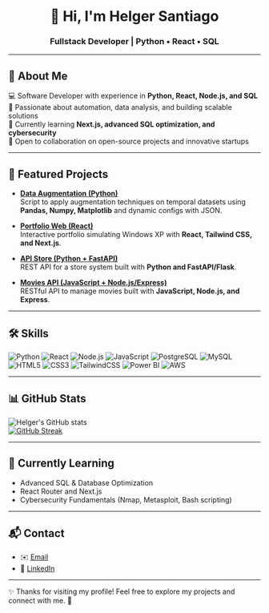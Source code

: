 <h1 align="center">👋 Hi, I'm Helger Santiago</h1>
<h3 align="center">Fullstack Developer | Python • React • SQL</h3>

---

## 🚀 About Me
💻 Software Developer with experience in **Python, React, Node.js, and SQL**  
🔧 Passionate about automation, data analysis, and building scalable solutions  
🌱 Currently learning **Next.js, advanced SQL optimization, and cybersecurity**  
🤝 Open to collaboration on open-source projects and innovative startups  

---

## 🚀 Featured Projects

- [**Data Augmentation (Python)**](https://github.com/SePuLvEdA22/data-augmentation)  
  Script to apply augmentation techniques on temporal datasets using **Pandas, Numpy, Matplotlib** and dynamic configs with JSON.  

- [**Portfolio Web (React)**](https://github.com/SePuLvEdA22/portfolio)  
  Interactive portfolio simulating Windows XP with **React, Tailwind CSS, and Next.js**.  

- [**API Store (Python + FastAPI)**](https://github.com/SePuLvEdA22/store_api)  
  REST API for a store system built with **Python and FastAPI/Flask**.  

- [**Movies API (JavaScript + Node.js/Express)**](https://github.com/SePuLvEdA22/movies-api)  
  RESTful API to manage movies built with **JavaScript, Node.js, and Express**.
---

## 🛠 Skills

![Python](https://img.shields.io/badge/Python-3776AB?style=for-the-badge&logo=python&logoColor=white)
![React](https://img.shields.io/badge/React-20232A?style=for-the-badge&logo=react&logoColor=61DAFB)
![Node.js](https://img.shields.io/badge/Node.js-43853D?style=for-the-badge&logo=node.js&logoColor=white)
![JavaScript](https://img.shields.io/badge/JavaScript-F7DF1E?style=for-the-badge&logo=javascript&logoColor=black)
![PostgreSQL](https://img.shields.io/badge/PostgreSQL-316192?style=for-the-badge&logo=postgresql&logoColor=white)
![MySQL](https://img.shields.io/badge/MySQL-005C84?style=for-the-badge&logo=mysql&logoColor=white)
![HTML5](https://img.shields.io/badge/HTML5-E34F26?style=for-the-badge&logo=html5&logoColor=white)
![CSS3](https://img.shields.io/badge/CSS3-1572B6?style=for-the-badge&logo=css3&logoColor=white)
![TailwindCSS](https://img.shields.io/badge/Tailwind_CSS-38B2AC?style=for-the-badge&logo=tailwind-css&logoColor=white)
![Power BI](https://img.shields.io/badge/Power%20BI-F2C811?style=for-the-badge&logo=powerbi&logoColor=black)
![AWS](https://img.shields.io/badge/AWS-FF9900?style=for-the-badge&logo=amazonaws&logoColor=white)

---

## 📊 GitHub Stats

![Helger's GitHub stats](https://github-readme-stats.vercel.app/api?username=SePuLvEdA22&show_icons=true&theme=radical)  
[![GitHub Streak](https://streak-stats.demolab.com?user=SePuLvEdA22&theme=highcontrast&border_radius=7&hide_border=true&exclude_days=Sun%2CSat&card_width=467)](#)

---

## 🌱 Currently Learning
- Advanced SQL & Database Optimization  
- React Router and Next.js  
- Cybersecurity Fundamentals (Nmap, Metasploit, Bash scripting)  

---

## 📬 Contact

- ✉️ [Email](mailto:hj.santiago.sepulveda@gmail.com)  
- 💼 [LinkedIn](https://www.linkedin.com/in/helgersantiago)  

---
✨ Thanks for visiting my profile! Feel free to explore my projects and connect with me. 🚀
